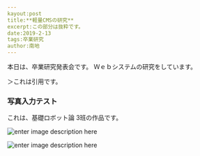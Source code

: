 ```yaml
---
kayout:post
title:**軽量CMSの研究**
excerpt:この部分は抜粋です。
date:2019-2-13
tags:卒業研究
author:南地
---
```


本日は、卒業研究発表会です。
Ｗｅｂシステムの研究をしています。

＞これは引用です。

### 写真入力テスト
これは、基礎ロボット論 3班の作品です。

![enter image description here](https://drive.google.com/drive/folders/1pZ7cZKjdCMK9xIrjJMKWi8X6bVuKL3A7)

![enter image description here](https://lh3.googleusercontent.com/OApg6-68hcU4sC_fqKFuLBkCNUTrJn_MVS7FU6UY0_HHbdzJxwYzJrMlPeN0x0KLUt5CQ9EFGp9M "robotarm")


<!--stackedit_data:
eyJoaXN0b3J5IjpbMTQ0ODU5ODg1NiwtMTI3MjMzNzgxMl19
-->